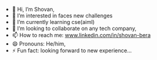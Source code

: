 - 👋 Hi, I’m Shovan,
- 👀 I’m interested in faces new challenges
- 🌱 I’m currently learning cse(aiml)
- 💞️ I’m looking to collaborate on any tech company,
- 📫 How to reach me: www.linkedin.com/in/shovan-bera 
- 😄 Pronouns: He/him,
- ⚡ Fun fact: looking forward to new experience...

<!---
theshovan/theshovan is a ✨ special ✨ repository because its `README.md` (this file) appears on your GitHub profile.
You can click the Preview link to take a look at your changes.
--->
